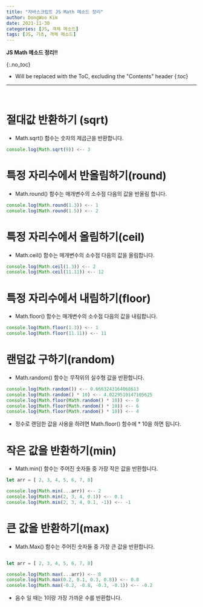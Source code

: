 ```yaml
---
title: "자바스크립트 JS Math 메소드 정리"
author: DongWoo Kim
date: 2021-11-30
categories: [JS, 객체 메소드]
tags: [JS, 기초, 객체 메소드]
---
```


**JS Math 메소드 정리!!**

{:.no_toc}

* Will be replaced with the ToC, excluding the "Contents" header
{:toc}

---


<br/>


# **절대값 반환하기 (sqrt)**
- Math.sqrt() 함수는 숫자의 제곱근을 반환합니다.

```js
console.log(Math.sqrt(9)) <-- 3
```

# **특정 자리수에서 반올림하기(round)**
- Math.round() 함수는 매개변수의 소수점 다음의 값을 반올림 합니다.

```js
console.log(Math.round(1.3)) <-- 1
console.log(Math.round(1.5)) <-- 2
```


# **특정 자리수에서 올림하기(ceil)**
- Math.ceil() 함수는 매개변수의 소수점 다음의 값을 올림합니다.

```js
console.log(Math.ceil(1.3)) <-- 2
console.log(Math.ceil(11.11)) <-- 12
```


# **특정 자리수에서 내림하기(floor)**
- Math.floor() 함수는 매개변수의 소수점 다음의 값을 내림합니다.

```js
console.log(Math.floor(1.3)) <-- 1
console.log(Math.floor(11.11)) <-- 11
```


# **랜덤값 구하기(random)**
- Math.random() 함수는 무작위의 실수형 값을 반환합니다.

```js
console.log(Math.random()) <-- 0.6663243164068613
console.log(Math.random() * 10) <-- 4.0229510147105625
console.log(Math.floor(Math.random() * 10)) <-- 0
console.log(Math.floor(Math.random() * 10)) <-- 6
console.log(Math.floor(Math.random() * 10)) <-- 4

```

- 정수로 랜덤한 값을 사용을 하려면 Math.floor() 함수에 * 10을 하면 됩니다.



# **작은 값을 반환하기(min)**
- Math.min() 함수는 주어진 숫자들 중 가장 작은 값을 반환합니다.

```js
let arr = [ 2, 3, 4, 5, 6, 7, 8]

console.log(Math.min(...arr)) <-- 2
console.log(Math.min(2, 3, 4, 0.1)) <-- 0.1
console.log(Math.min(2, 3, 4, 0.1, -1)) <-- -1
```


# **큰 값을 반환하기(max)**
- Math.Max() 함수는 주어진 숫자들 중 가장 큰 값을 반환합니다.

```js

let arr = [ 2, 3, 4, 5, 6, 7, 8]

console.log(Math.max(...arr)) <-- 8 
console.log(Math.max(0.2, 0.1, 0.3, 0.8)) <-- 0.8
console.log(Math.max(-0.2, -0.8, -0.3, -0.1)) <-- -0.2
```
- 음수 일 때는 1이랑 가장 가까운 수를 반환합니다.

